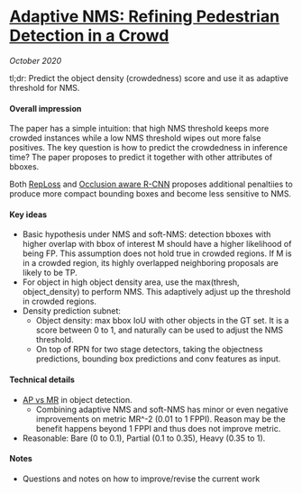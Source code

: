 # [Adaptive NMS: Refining Pedestrian Detection in a Crowd](https://arxiv.org/abs/1904.03629)

_October 2020_

tl;dr: Predict the object density (crowdedness) score and use it as adaptive threshold for NMS.

#### Overall impression
The paper has a simple intuition: that high NMS threshold keeps more crowded instances while a low NMS threshold wipes out more false positives. The key question is how to predict the crowdedness in inference time? The paper proposes to predict it together with other attributes of bboxes. 

Both [RepLoss](rep_loss.md) and [Occlusion aware R-CNN](orcnn.md) proposes additional penaltiies to produce more compact bounding boxes and become less sensitive to NMS. 

#### Key ideas
- Basic hypothesis under NMS and soft-NMS: detection bboxes with higher overlap with bbox of interest M should have a higher likelihood of being FP. This assumption does not hold true in crowded regions. If M is in a crowded region, its highly overlapped neighboring proposals are likely to be TP.
- For object in high object density area, use the max(thresh, object_density) to perform NMS. This adaptively adjust up the threshold in crowded regions. 
- Density prediction subnet:
	- Object density: max bbox IoU with other objects in the GT set. It is a score between 0 to 1, and naturally can be used to adjust the NMS threshold. 
	- On top of RPN for two stage detectors, taking the objectness predictions, bounding box predictions and conv features as input. 

#### Technical details
- [AP vs MR](ap_mr.md) in object detection.
	- Combining adaptive NMS and soft-NMS has minor or even negative improvements on metric MR^-2 (0.01 to 1 FPPI). Reason may be the benefit happens beyond 1 FPPI and thus does not improve metric. 
- Reasonable: Bare (0 to 0.1), Partial (0.1 to 0.35), Heavy (0.35 to 1).

#### Notes
- Questions and notes on how to improve/revise the current work  

